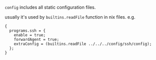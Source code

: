 `config` includes all static configuration files.

usually it's used by `builtins.readFile` function in nix files. e.g.

```
{
  programs.ssh = {
    enable = true;
    forwardAgent = true;
    extraConfig = (builtins.readFile ../../../config/ssh/config);
  };
}
```

